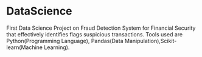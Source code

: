 # DataScience
First Data Science Project on Fraud Detection System for Financial Security that effectively identifies flags suspicious transactions. Tools used are Python(Programming Language), Pandas(Data Manipulation),Scikit-learn(Machine Learning).
